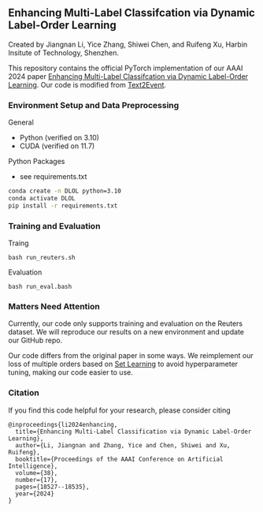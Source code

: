 ## Enhancing Multi-Label Classifcation via Dynamic Label-Order Learning

Created by Jiangnan Li, Yice Zhang, Shiwei Chen, and Ruifeng Xu, Harbin Insitute of Technology, Shenzhen.

This repository contains the official PyTorch implementation of our AAAI 2024 paper [Enhancing Multi-Label Classifcation via Dynamic Label-Order Learning](https://ojs.aaai.org/index.php/AAAI/article/view/29814). Our code is modified from [Text2Event](https://github.com/luyaojie/text2event).

### Environment Setup and Data Preprocessing
General

- Python (verified on 3.10)
- CUDA (verified on 11.7)

Python Packages

- see requirements.txt

```bash
conda create -n DLOL python=3.10
conda activate DLOL
pip install -r requirements.txt
```

### Training and Evaluation
Traing
```text
bash run_reuters.sh
```
Evaluation
```text
bash run_eval.bash
```
### Matters Need Attention
Currently, our code only supports training and evaluation on the Reuters dataset. We will reproduce our results on a new environment and update our GitHub repo.

Our code differs from the original paper in some ways. We reimplement our loss of multiple orders based on [Set Learning](https://github.com/KagamiBaka/Set-Learning) to avoid hyperparameter tuning, making our code easier to use.

### Citation
If you find this code helpful for your research, please consider citing
```text
@inproceedings{li2024enhancing,
  title={Enhancing Multi-Label Classification via Dynamic Label-Order Learning},
  author={Li, Jiangnan and Zhang, Yice and Chen, Shiwei and Xu, Ruifeng},
  booktitle={Proceedings of the AAAI Conference on Artificial Intelligence},
  volume={38},
  number={17},
  pages={18527--18535},
  year={2024}
}
```